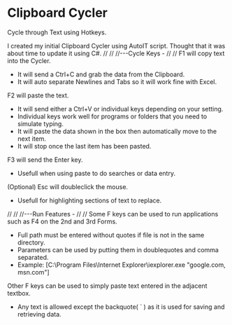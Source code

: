 # Clipboard Cycler
Cycle through Text using Hotkeys.

I created my initial Clipboard Cycler using AutoIT script.
Thought that it was about time to update it using C#.
//
//
//---Cycle Keys -
//
//
 F1 will copy text into the Cycler.
 - It will send a Ctrl+C and grab the data from the Clipboard.
 - It will auto separate Newlines and Tabs so it will work fine with Excel.
 
 F2 will paste the text.
 - It will send either a Ctrl+V or individual keys depending on your setting.
 - Individual keys work well for programs or folders that you need to simulate typing.
 - It will paste the data shown in the box then automatically move to the next item.
 - It will stop once the last item has been pasted.
 
 F3 will send the Enter key.
 - Usefull when using paste to do searches or data entry.
 
 (Optional) Esc will doubleclick the mouse.
 - Usefull for highlighting sections of text to replace.

//
//
//---Run Features -
//
//
 Some F keys can be used to run applications such as F4 on the 2nd and 3rd Forms.
 - Full path must be entered without quotes if file is not in the same directory.
 - Parameters can be used by putting them in doublequotes and comma separated.
 - Example: [C:\Program Files\Internet Explorer\iexplorer.exe "google.com, msn.com"]

 Other F keys can be used to simply paste text entered in the adjacent textbox.
 - Any text is allowed except the backquote( ` ) as it is used for saving and retrieving data.
